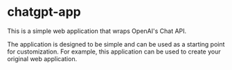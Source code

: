# chatgpt-app

This is a simple web application that wraps OpenAI's Chat API.

The application is designed to be simple and can be used as a starting point for customization.
For example, this application can be used to create your original web application.

